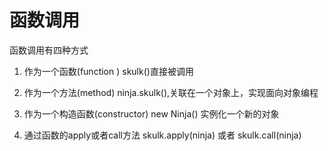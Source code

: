 # 函数调用

函数调用有四种方式

1. 作为一个函数(function ) skulk()直接被调用

2. 作为一个方法(method) ninja.skulk(),关联在一个对象上，实现面向对象编程

3. 作为一个构造函数(constructor) new Ninja() 实例化一个新的对象

4. 通过函数的apply或者call方法 skulk.apply(ninja) 或者 skulk.call(ninja)